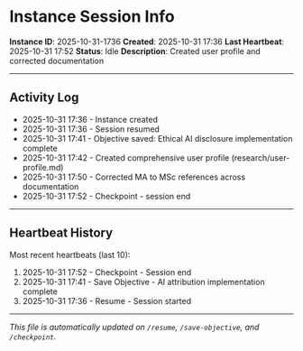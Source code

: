 # Instance Session Info

**Instance ID**: 2025-10-31-1736
**Created**: 2025-10-31 17:36
**Last Heartbeat**: 2025-10-31 17:52
**Status**: Idle
**Description**: Created user profile and corrected documentation

---

## Activity Log

- 2025-10-31 17:36 - Instance created
- 2025-10-31 17:36 - Session resumed
- 2025-10-31 17:41 - Objective saved: Ethical AI disclosure implementation complete
- 2025-10-31 17:42 - Created comprehensive user profile (research/user-profile.md)
- 2025-10-31 17:50 - Corrected MA to MSc references across documentation
- 2025-10-31 17:52 - Checkpoint - session end

---

## Heartbeat History

Most recent heartbeats (last 10):

1. 2025-10-31 17:52 - Checkpoint - Session end
2. 2025-10-31 17:41 - Save Objective - AI attribution implementation complete
3. 2025-10-31 17:36 - Resume - Session started

---

*This file is automatically updated on `/resume`, `/save-objective`, and `/checkpoint`.*
